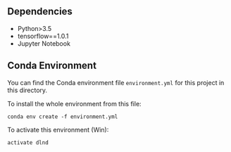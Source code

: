 ## Dependencies

- Python>3.5
- tensorflow==1.0.1
- Jupyter Notebook

## Conda Environment

You can find the Conda environment file `environment.yml` for this project in this directory.

To install the whole environment from this file:

```
conda env create -f environment.yml
```

To activate this environment (Win):

```
activate dlnd
```

